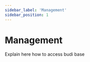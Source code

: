 ```yaml
---
sidebar_label: 'Management'
sidebar_position: 1
---
```


# Management

Explain here how to access budi base